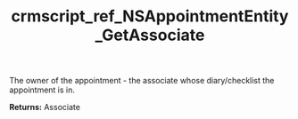 ﻿---
title: crmscript_ref_NSAppointmentEntity_GetAssociate
description: Associate NSAppointmentEntity.GetAssociate()
intellisense: NSAppointmentEntity.GetAssociate
keywords: NSAppointmentEntity, GetAssociate
so.topic: reference
---

The owner of the appointment - the associate whose diary/checklist the appointment is in.

**Returns:** Associate


